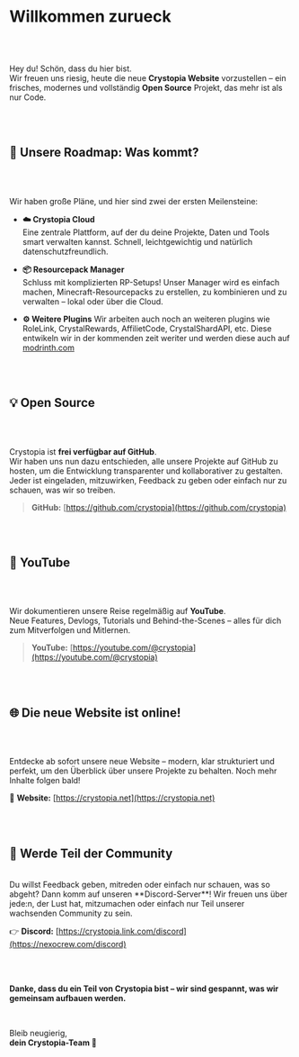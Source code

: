 # Willkommen zurueck

<br /><br />

Hey du! Schön, dass du hier bist.  
Wir freuen uns riesig, heute die neue **Crystopia Website** vorzustellen – ein frisches, modernes und vollständig **Open Source** Projekt, das mehr ist als nur Code.

<br />
<br />

## 🚀 Unsere Roadmap: Was kommt?

<br /><br />

Wir haben große Pläne, und hier sind zwei der ersten Meilensteine:

- **☁️ Crystopia Cloud**  
  Eine zentrale Plattform, auf der du deine Projekte, Daten und Tools smart verwalten kannst. Schnell, leichtgewichtig und natürlich datenschutzfreundlich.

- **📦 Resourcepack Manager**  
  Schluss mit komplizierten RP-Setups! Unser Manager wird es einfach machen, Minecraft-Resourcepacks zu erstellen, zu kombinieren und zu verwalten – lokal oder über die Cloud.

- **⚙️ Weitere Plugins**
  Wir arbeiten auch noch an weiteren plugins wie RoleLink, CrystalRewards, AffilietCode, CrystalShardAPI, etc. Diese entwikeln wir in der kommenden zeit weriter und werden diese auch auf [modrinth.com](https://modrinth.com/organization/xyzspace)

<br />
<br />

## 💡 Open Source

<br /><br />

Crystopia ist **frei verfügbar auf GitHub**.  
Wir haben uns nun dazu entschieden, alle unsere Projekte auf GitHub zu hosten, um die Entwicklung transparenter und kollaborativer zu gestalten.
Jeder ist eingeladen, mitzuwirken, Feedback zu geben oder einfach nur zu schauen, was wir so treiben.

> **GitHub:** [https://github.com/crystopia](https://github.com/crystopia)

<br />
<br />

## 🎥 YouTube 

<br /><br />

Wir dokumentieren unsere Reise regelmäßig auf **YouTube**.  
Neue Features, Devlogs, Tutorials und Behind-the-Scenes – alles für dich zum Mitverfolgen und Mitlernen.

> **YouTube:** [https://youtube.com/@crystopia](https://youtube.com/@crystopia)

<br />
<br />

## 🌐 Die neue Website ist online!

<br /><br />

Entdecke ab sofort unsere neue Website – modern, klar strukturiert und perfekt, um den Überblick über unsere Projekte zu behalten. Noch mehr Inhalte folgen bald!

🔗 **Website:** [https://crystopia.net](https://crystopia.net)

<br />
<br />

## 💬 Werde Teil der Community

<br />
Du willst Feedback geben, mitreden oder einfach nur schauen, was so abgeht?  
Dann komm auf unseren **Discord-Server**!  
Wir freuen uns über jede:n, der Lust hat, mitzumachen oder einfach nur Teil unserer wachsenden Community zu sein.

👉 **Discord:** [https://crystopia.link.com/discord](https://nexocrew.com/discord)

<br />
<br />

**Danke, dass du ein Teil von Crystopia bist – wir sind gespannt, was wir gemeinsam aufbauen werden.**

<br />

Bleib neugierig,  
**dein Crystopia-Team 🚀**
